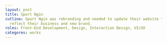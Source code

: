 ```yaml
---
layout: post
title: Sport Ngin
cutline: Sport Ngin was rebranding and needed to update their website to better
  reflect their business and new brand.
roles: Front-End Development, Design, Interaction Design, UI/UX
categores: works
---
```

